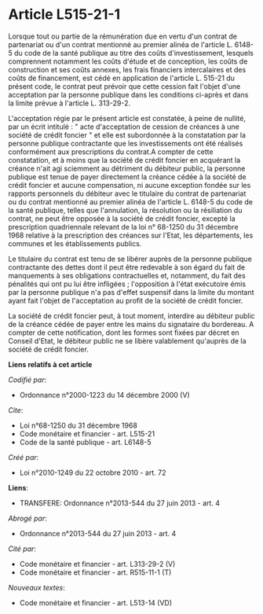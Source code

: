 # Article L515-21-1

Lorsque tout ou partie de la rémunération due en vertu d'un contrat de partenariat ou d'un contrat mentionné au premier
alinéa de l'article L. 6148-5 du code de la santé publique au titre des coûts d'investissement, lesquels comprennent
notamment les coûts d'étude et de conception, les coûts de construction et ses coûts annexes, les frais financiers
intercalaires et des coûts de financement, est cédé en application de l'article L. 515-21 du présent code, le contrat peut
prévoir que cette cession fait l'objet d'une acceptation par la personne publique dans les conditions ci-après et dans la
limite prévue à l'article L. 313-29-2.

L'acceptation régie par le présent article est constatée, à peine de nullité, par un écrit intitulé : " acte d'acceptation de
cession de créances à une société de crédit foncier " et elle est subordonnée à la constatation par la personne publique
contractante que les investissements ont été réalisés conformément aux prescriptions du contrat.A compter de cette
constatation, et à moins que la société de crédit foncier en acquérant la créance n'ait agi sciemment au détriment du
débiteur public, la personne publique est tenue de payer directement la créance cédée à la société de crédit foncier et
aucune compensation, ni aucune exception fondée sur les rapports personnels du débiteur avec le titulaire du contrat de
partenariat ou du contrat mentionné au premier alinéa de l'article L. 6148-5 du code de la santé publique, telles que
l'annulation, la résolution ou la résiliation du contrat, ne peut être opposée à la société de crédit foncier, excepté la
prescription quadriennale relevant de la loi n° 68-1250 du 31 décembre 1968 relative à la prescription des créances sur
l'Etat, les départements, les communes et les établissements publics. 

Le titulaire du contrat est tenu de se libérer auprès de la personne publique contractante des dettes dont il peut être
redevable à son égard du fait de manquements à ses obligations contractuelles et, notamment, du fait des pénalités qui ont pu
lui être infligées ; l'opposition à l'état exécutoire émis par la personne publique n'a pas d'effet suspensif dans la limite
du montant ayant fait l'objet de l'acceptation au profit de la société de crédit foncier. 

La société de crédit foncier peut, à tout moment, interdire au débiteur public de la créance cédée de payer entre les mains
du signataire du bordereau. A compter de cette notification, dont les formes sont fixées par décret en Conseil d'Etat, le
débiteur public ne se libère valablement qu'auprès de la société de crédit foncier.

**Liens relatifs à cet article**

_Codifié par_:

  - Ordonnance n°2000-1223 du 14 décembre 2000 (V)

_Cite_:

  - Loi n°68-1250 du 31 décembre 1968
  - Code monétaire et financier - art. L515-21
  - Code de la santé publique - art. L6148-5

_Créé par_:

  - Loi n°2010-1249 du 22 octobre 2010 - art. 72

**Liens**:

  - TRANSFERE: Ordonnance n°2013-544 du 27 juin 2013 - art. 4

_Abrogé par_:

  - Ordonnance n°2013-544 du 27 juin 2013 - art. 4

_Cité par_:

  - Code monétaire et financier - art. L313-29-2 (V)
  - Code monétaire et financier - art. R515-11-1 (T)

_Nouveaux textes_:

  - Code monétaire et financier - art. L513-14 (VD)
